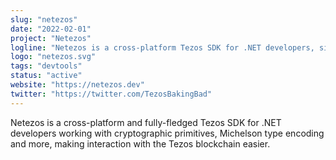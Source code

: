 ```yaml
---
slug: "netezos"
date: "2022-02-01"
project: "Netezos"
logline: "Netezos is a cross-platform Tezos SDK for .NET developers, simplifying interaction with the Tezos blockchain."
logo: "netezos.svg"
tags: "devtools"
status: "active"
website: "https://netezos.dev"
twitter: "https://twitter.com/TezosBakingBad"
---
```


Netezos is a cross-platform and fully-fledged Tezos SDK for .NET developers working with cryptographic primitives, Michelson type encoding and more, making interaction with the Tezos blockchain easier.
